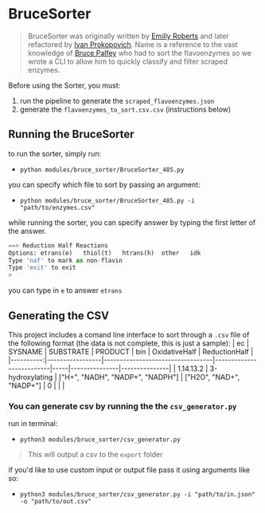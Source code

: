 # BruceSorter

> BruceSorter was originally written by [Emilly Roberts](https://github.com/emroberts95) and later refactored by [Ivan Prokopovich](https://github.com/supervanya). Name is a reference to the vast knowledge of [Bruce Palfey](https://scholar.google.com/citations?user=xsPM4ecAAAAJ) who had to sort the flavoenzymes so we wrote a CLI to allow him to quickly classify and filter scraped enzymes.

Before using the Sorter, you must:
1. run the pipeline to generate the `scraped_flavoenzymes.json`
1. generate the `flavoenzymes_to_sort.csv.csv` (instructions below)

## Running the BruceSorter
to run the sorter, simply run:
  - `python modules/bruce_sorter/BruceSorter_485.py`

you can specify which file to sort by passing an argument:
  - `python modules/bruce_sorter/BruceSorter_485.py -i "path/to/enzymes.csv"`

while running the sorter, you can specify answer by typing the first letter of the answer.
```python
==> Reduction Half Reactions
Options: etrans(e)   thiol(t)   htrans(h)  other   idk
Type 'naf' to mark as non-flavin
Type 'exit' to exit
> 
```
you can type in `e` to answer `etrans`

## Generating the CSV
This project includes a comand line interface to sort through a `.csv` file of the following format (the data is not complete, this is just a sample):
|        ec | SYSNAME         | SUBSTRATE                        | PRODUCT                  | bin | OxidativeHalf | ReductionHalf |
|----------:|-----------------|----------------------------------|--------------------------|-----|---------------|---------------|
| 1.14.13.2 | 3-hydroxylating | ["H+", "NADH", "NADP+", "NADPH"] | ["H2O", "NAD+", "NADP+"] |   0 |               |               |

### You can generate csv by running the the `csv_generator.py`

run in terminal:
  - `python3 modules/bruce_sorter/csv_generator.py`
  > This will output a csv to the `export` folder

if you'd like to use custom input or output file pass it using arguments like so:
  - `python3 modules/bruce_sorter/csv_generator.py -i "path/to/in.json" -o "path/to/out.csv"`

